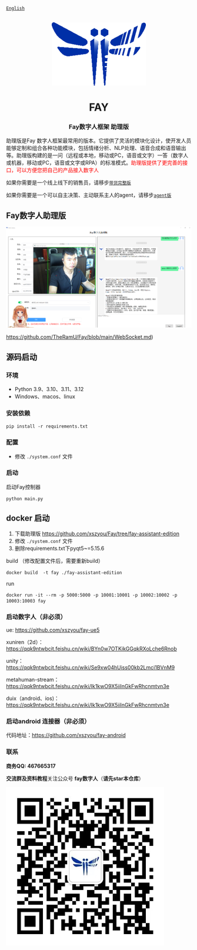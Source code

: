 [`English`](https://github.com/xszyou/Fay/blob/main/README_EN.md) 

<div align="center">
    <br>
    <img src="readme/icon.png" alt="Fay">
    <h1>FAY</h1>
	<h3>Fay数字人框架 助理版 </h3>
</div>



助理版是Fay 数字人框架最常用的版本。它提供了灵活的模块化设计，使开发人员能够定制和组合各种功能模块，包括情绪分析、NLP处理、语音合成和语音输出等。助理版构建的是一问（远程或本地，移动或PC，语音或文字）一答（数字人或机器，移动或PC，语音或文字或RPA）的标准模式。<span style="color:red;">助理版提供了更完善的接口，可以方便您把自己的产品接入数字人</span>



如果你需要是一个线上线下的销售员，请移步[`带货完整版`](https://github.com/xszyou/Fay/tree/fay-sales-edition)  

如果你需要是一个可以自主决策、主动联系主人的agent，请移步[`agent版`](https://github.com/xszyou/Fay/tree/fay-agent-edition)                      

## **Fay数字人助理版**



![](readme/controller.png)

https://github.com/TheRamU/Fay/blob/main/WebSocket.md)


## **源码启动**


### **环境** 
- Python 3.9、3.10、3.11、3.12
- Windows、macos、linux

### **安装依赖**

```shell
pip install -r requirements.txt
```

### **配置**
+ 修改 `./system.conf` 文件

### **启动**
启动Fay控制器
```shell
python main.py
```

## **docker 启动**
1. 下载助理版
https://github.com/xszyou/Fay/tree/fay-assistant-edition
2.  修改 `./system.conf` 文件
3. 删除requirements.txt下pyqt5~=5.15.6

build （修改配置文件后，需要重新build）
```shell
docker build  -t fay ./fay-assistant-edition
```
run
```shell
docker run -it --rm -p 5000:5000 -p 10001:10001 -p 10002:10002 -p 10003:10003 fay
```
### **启动数字人（非必须）**

ue: https://github.com/xszyou/fay-ue5

xuniren（2d）：https://qqk9ntwbcit.feishu.cn/wiki/BYn0w7OTKikGGqkRXoLche6Rnob

unity：https://qqk9ntwbcit.feishu.cn/wiki/Se9xw04hUiss00kb2Lmci1BVnM9

metahuman-stream：https://qqk9ntwbcit.feishu.cn/wiki/Ik1kwO9X5iilnGkFwRhcnmtvn3e

duix（android、ios)：https://qqk9ntwbcit.feishu.cn/wiki/Ik1kwO9X5iilnGkFwRhcnmtvn3e

### **启动android 连接器（非必须）**
代码地址：https://github.com/xszyou/fay-android



### **联系**

**商务QQ: 467665317**

**交流群及资料教程**关注公众号 **fay数字人**（**请先star本仓库**）

![](readme/gzh.jpg)
